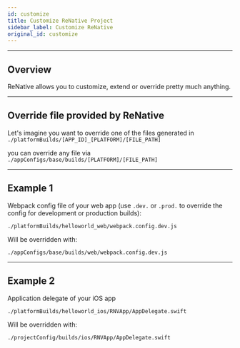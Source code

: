 ```yaml
---
id: customize
title: Customize ReNative Project
sidebar_label: Customize ReNative
original_id: customize
---
```


<!-- <img className="header-image" src="https://renative.org/img/ic_configuration.png" width="50" height="50" /> -->

---
## Overview

ReNative allows you to customize, extend or override pretty much anything.

---
## Override file provided by ReNative

Let's imagine you want to override one of the files generated in `./platformBuilds/[APP_ID]_[PLATFORM]/[FILE_PATH]`

you can override any file via `./appConfigs/base/builds/[PLATFORM]/[FILE_PATH]`

---
## Example 1

Webpack config file of your web app (use `.dev.` or `.prod.` to override the config for development or production builds):

`./platformBuilds/helloworld_web/webpack.config.dev.js`

Will be overridden with:

`./appConfigs/base/builds/web/webpack.config.dev.js`

---
## Example 2

Application delegate of your iOS app

`./platformBuilds/helloworld_ios/RNVApp/AppDelegate.swift`

Will be overridden with:

`./projectConfig/builds/ios/RNVApp/AppDelegate.swift`
